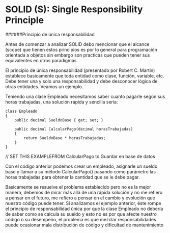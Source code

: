 # SOLID (S): Single Responsibility Principle
######Principio de única responsabilidad

Antes de comenzar a analizar SOLID debo mencionar que el alcance (scope) que tienen estos principios es por lo general para programación orientada a objetos sin embargo son practicas que pueden tener sus equivalentes en otros paradigmas.

El principio de única responsabilidad (presentado por Robert C. Martin) establece basicamente que toda entidad como clase, función, variable, etc. Debe tener una y solo una responsabilidad y debe desconocer lógica de otras entidades. Veamos un ejemplo.

Teniendo una clase Empleado necesitamos saber cuanto pagarle según sus horas trabajadas, una solución rápida y sencilla sería:

```
class Empleado
{
	public decimal SueldoBase { get; set; }

	public decimal CalcularPago(decimal horasTrabajadas)
	{
		return SueldoBase * horasTrabajadas;
	}
}
```
// SET THIS EXAMPLEFROM CalcularPago to Guardar en base de datos

Con el código anterior podemos crear un empleado, asignarle un sueldo base y llamar a su método CalcularPago() pasando como parámetro las horas trabajadas para obtener la cantidad que se le debe pagar.

Basicamente se resuelve el problema establecido pero no es la mejor manera, debemos de mirar más allá de una rápida solución y no me refiero a pensar en el futuro, me refiero a pensar en el cambio y evolución que nuestro código puede tener. Si analizamos el ejemplo anterior, éste rompe el principio de responsabilidad única por que la clase Empleado no debería de saber como se calcula su sueldo y esto no es por que afecte nuestro código o su desempeño, el problema es que mezclar responsabilidades puede ocasionar mala distribución de código y dificultad de mantenimiento
